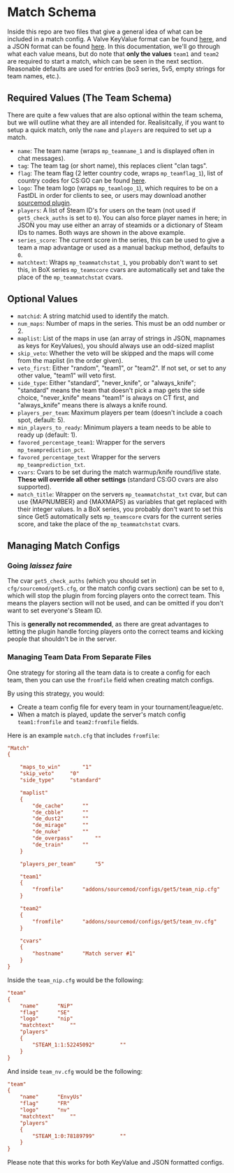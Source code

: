 # Match Schema
Inside this repo are two files that give a general idea of what can be included in a match config. A Valve KeyValue format can be found [here](https://github.com/splewis/get5/blob/master/configs/get5/example_match.cfg), and a JSON format can be found [here](https://github.com/splewis/get5/blob/master/configs/get5/example_match.json). In this documentation, we'll go through what each value means, but do note that **only the values** `team1` and `team2` are required to start a match, which can be seen in the next section. Reasonable defaults are used for entries (bo3 series, 5v5, empty strings for team names, etc.).

## Required Values (The Team Schema)
There are quite a few values that are also optional within the team schema, but we will outline what they are all intended for. Realisitcally, if you want to setup a quick match, only the `name` and `players` are required to set up a match.

- `name`: The team name (wraps `mp_teamname_1` and is displayed often in chat messages).
- `tag`: The team tag (or short name), this replaces client "clan tags".
- `flag`: The team flag (2 letter country code, wraps `mp_teamflag_1`), list of country codes for CS:GO can be found [here](https://steamcommunity.com/sharedfiles/filedetails/?id=719079703).
- `logo`: The team logo (wraps `mp_teamlogo_1`), which requires to be on a FastDL in order for clients to see, or users may download another [sourcemod plugin](https://forums.alliedmods.net/showthread.php?t=258206).
- `players`: A list of Steam ID's for users on the team (not used if `get5_check_auths` is set to `0`). You can also force player names in here; in JSON you may use either an array of steamids or a dictionary of Steam IDs to names. Both ways are shown in the above example.
- `series_score`: The current score in the series, this can be used to give a team a map advantage or used as a manual backup method, defaults to `0`.
- `matchtext`: Wraps `mp_teammatchstat_1`, you probably don't want to set this, in BoX series `mp_teamscore` cvars are automatically set and take the place of the `mp_teammatchstat` cvars.

## Optional Values
- `matchid`: A string matchid used to identify the match.
- `num_maps`: Number of maps in the series. This must be an odd number or 2.
- `maplist`: List of the maps in use (an array of strings in JSON, mapnames as keys for KeyValues), you should always use an odd-sized maplist
- `skip_veto`: Whether the veto will be skipped and the maps will come from the maplist (in the order given).
- `veto_first`: Either "random", "team1", or "team2". If not set, or set to any other value, "team1" will veto first.
- `side_type`: Either "standard", "never_knife", or "always_knife"; "standard" means the team that doesn't pick a map gets the side choice, "never_knife" means "team1" is always on CT first, and "always_knife" means there is always a knife round.
- `players_per_team`: Maximum players per team (doesn't include a coach spot, default: 5).
- `min_players_to_ready`: Minimum players a team needs to be able to ready up (default: 1).
- `favored_percentage_team1`: Wrapper for the servers `mp_teamprediction_pct`.
- `favored_percentage_text` Wrapper for the servers `mp_teamprediction_txt`.
- `cvars`: Cvars to be set during the match warmup/knife round/live state. **These will override all other settings** (standard CS:GO cvars are also supported).
- `match_title`: Wrapper on the servers `mp_teammatchstat_txt` cvar, but can use {MAPNUMBER} and {MAXMAPS} as variables that get replaced with their integer values. In a BoX series, you probably don't want to set this since Get5 automatically sets `mp_teamscore` cvars for the current series score, and take the place of the `mp_teammatchstat` cvars.

## Managing Match Configs
### Going *laissez faire*
The cvar `get5_check_auths` (which you should set in `cfg/sourcemod/get5.cfg`, or the match config cvars section) can be set to `0`, which will stop the plugin from forcing players onto the correct team. This means the players section will not be used, and can be omitted if you don't want to set everyone's Steam ID.

This is **generally not recommended**, as there are great advantages to letting the plugin handle forcing players onto the correct teams and kicking people that shouldn't be in the server.

### Managing Team Data From Separate Files
One strategy for storing all the team data is to create a config for each team, then you can use the `fromfile` field when creating match configs.

By using this strategy, you would:
- Create a team config file for every team in your tournament/league/etc.
- When a match is played, update the server's match config `team1:fromfile` and `team2:fromfile` fields.

Here is an example `match.cfg` that includes `fromfile`:

```cfg
"Match"
{

	"maps_to_win"		"1"
	"skip_veto"		"0"
	"side_type"		"standard"

	"maplist"
	{
		"de_cache"		""
		"de_cbble"		""
		"de_dust2"		""
		"de_mirage"		""
		"de_nuke"		""
		"de_overpass"		""
		"de_train"		""
	}

	"players_per_team"		"5"

	"team1"
	{
		"fromfile"		"addons/sourcemod/configs/get5/team_nip.cfg"
	}

	"team2"
	{
		"fromfile"		"addons/sourcemod/configs/get5/team_nv.cfg"
	}

	"cvars"
	{
		"hostname"		"Match server #1"
	}
}
```

Inside the `team_nip.cfg` would be the following:
```cfg
"team"
{
	"name"		"NiP" 
	"flag"		"SE"
	"logo"		"nip"
	"matchtext"		""
	"players"
	{
		"STEAM_1:1:52245092"		""
	}
}
```

And inside `team_nv.cfg` would be the following:
```cfg
"team"
{
	"name"		"EnvyUs" 
	"flag"		"FR"
	"logo"		"nv"
	"matchtext"		""
	"players"
	{
		"STEAM_1:0:78189799"		""
	}
}
```
Please note that this works for both KeyValue and JSON formatted configs.
